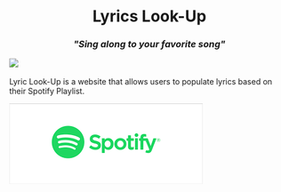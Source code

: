 # <div align="center">Lyrics Look-Up</div>

### *<div align="center">"Sing along to your favorite song"</div>*




![](/images/image1.png)

<div align="left">Lyric Look-Up is a website that allows users to populate lyrics based on their Spotify Playlist.</div>



![](/images/spotify.png)

